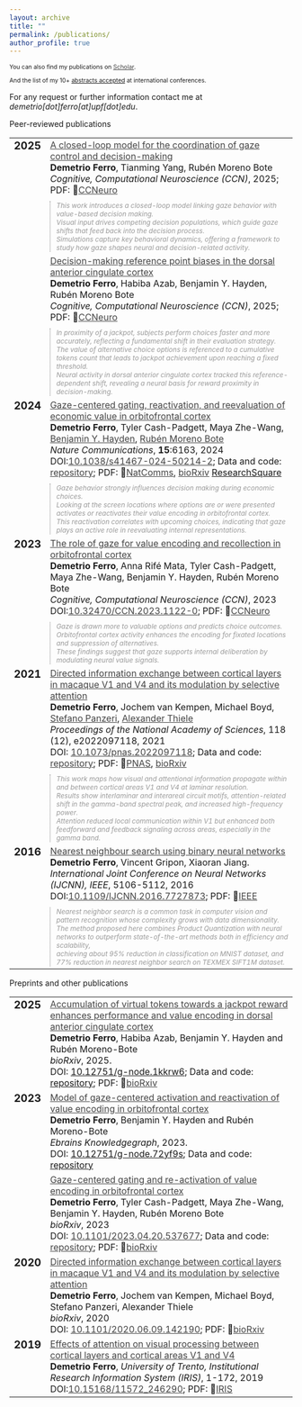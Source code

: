 ```yaml
---
layout: archive
title: ""
permalink: /publications/
author_profile: true
---
```


 
<p style="font-size:.75em">You can also find my publications on <a style="color:#444" href="https://scholar.google.com/citations?hl=en&user=rb2l4DcAAAAJ&hl=en" target="_blank">Scholar</a>.  
<p style="font-size:.75em">And the list of my 10+ <a href="/academic/" target="_blank">abstracts accepted</a> at international conferences.</p>

 For any request or further information contact me at <i>demetrio[dot]ferro[at]upf[dot]edu</i>.</p>


<p>Peer-reviewed publications</p>

<table style="border:none !important;">
<!-- 2025-->

 <tr style="border:none !important;">
 <td style="border:none !important; text-align:center !important; vertical-align:top !important"><h3 style="margin-top:0 !important">2025</h3></td>
 <td style="border:none !important;"><a style="color:#444" href="https://2025.ccneuro.org" target="_blank">A closed-loop model for the coordination of gaze control and decision-making</a><br/>
 <b>Demetrio Ferro</b>, Tianming Yang, Rubén Moreno Bote<br/>
  <i>Cognitive, Computational Neuroscience (CCN)</i>, 2025; 
  PDF: 📄<a style="color:#444" href="https://2025.ccneuro.org/abstract_pdf/Ferro_2025_A_closed-loop_model_coordination_gaze_control.pdf" type="application/pdf" target="_blank">CCNeuro</a>

<div style="margin-top: 10px; padding-left: 10px; border-left: 1px dotted #777; color:#999"><i style="font-size:9pt">
 This work introduces a closed-loop model linking gaze behavior with value-based decision making. <br/>
 Visual input drives competing decision populations, which guide gaze shifts that feed back into the decision process. <br/>
 Simulations capture key behavioral dynamics, offering a framework to study how gaze shapes neural and decision-related activity.</i></div>
  
 </td>
</tr>
<tr style="border:none !important;">
 <td style="border:none !important; text-align:center !important; vertical-align:top !important"><h3 style="margin-top:0 !important"></h3></td>
 <td style="border:none !important;"><a style="color:#444" href="https://2025.ccneuro.org" target="_blank">Decision-making reference point biases in the dorsal anterior cingulate cortex</a><br/>
 <b>Demetrio Ferro</b>, Habiba Azab, Benjamin Y. Hayden, Rubén Moreno Bote<br/>
  <i>Cognitive, Computational Neuroscience (CCN)</i>, 2025; 
 PDF: 📄<a style="color:#444" href="https://2025.ccneuro.org/abstract_pdf/Ferro_2025_Decision-making_reference_point_biases_dorsal_anterior.pdf" type="application/pdf" target="_blank">CCNeuro</a>

<div style="margin-top: 10px; padding-left: 10px; border-left: 1px dotted #777; color:#999"><i style="font-size:9pt">
In proximity of a jackpot, subjects perform choices faster and more accurately, reflecting a fundamental shift in their evaluation strategy. <br/>
The value of alternative choice options is referenced to a cumulative tokens count that leads to jackpot achievement upon reaching a fixed threshold. <br/>
Neural activity in dorsal anterior cingulate cortex tracked this reference-dependent shift, revealing a neural basis for reward proximity in decision-making.</i></div>

  
 </td>
</tr>

 
<!-- 2024 -->
<tr style="border:none !important;">
 <td style="border:none !important; text-align:center !important; vertical-align:top !important"><h3 style="margin-top:0 !important">2024</h3></td>
 <td style="border:none !important;"><a style="color:#444" href="https://doi.org/10.1038/s41467-024-50214-2" target="_blank">Gaze-centered gating, reactivation, and reevaluation of economic value in orbitofrontal cortex</a> <br/>
<b>Demetrio Ferro</b>, Tyler Cash-Padgett, Maya Zhe-Wang, <a style="color:#444" href="https://www.haydenlab.com/" target="_blank">Benjamin Y. Hayden</a>, <a style="color:#444" href="https://www.upf.edu/web/tcn" target="_blank">Rubén Moreno Bote</a><br/>
<i>Nature Communications</i>, <b>15</b>:6163, 2024 <br/> 
DOI:<a style="color:#444" href="https://doi.org/10.1038/s41467-024-50214-2" target="_blank">10.1038/s41467-024-50214-2</a>; Data and code: <a style="color:#444" href="https://doi.org/10.12751/g-node.evlnq5">repository</a>; PDF: 📄<a style="color:#444" href="https://www.nature.com/articles/s41467-024-50214-2.pdf" type="application/pdf" target="_blank">NatComms</a>, <a style="color:#444" href="https://www.biorxiv.org/content/10.1101/2023.04.20.537677v3.full.pdf" type="application/pdf"  target="_blank">bioRxiv</a> <a href="https://www.researchsquare.com/article/rs-2851867/v1" type="application/pdf"  target="_blank">ResearchSquare</a>
<br/> 
 <div style="margin-top: 10px; padding-left: 10px; border-left: 1px dotted #777; color:#999"><i style="font-size:9pt">
  Gaze behavior strongly influences decision making during economic choices. <br/>
  Looking at the screen locations where options are or were presented activates or reactivates their value encoding in orbitofrontal cortex. <br/>
  This reactivation correlates with upcoming choices, indicating that gaze plays an active role in reevaluating internal representations.</i></div>

 </td>
</tr>


<!-- 2023-->
<tr style="border:none !important;">
 <td style="border:none !important; text-align:center !important; vertical-align:top !important"><h3 style="margin-top:0 !important">2023</h3></td>
 <td style="border:none !important;"><a style="color:#444" href="https://2023.ccneuro.org/view_paper8951.html?PaperNum=1122" target="_blank">The role of gaze for value encoding and recollection in orbitofrontal cortex</a><br/>
 <b>Demetrio Ferro</b>, Anna Rifé Mata, Tyler Cash-Padgett, Maya Zhe-Wang, Benjamin Y. Hayden, Rubén Moreno Bote<br/>
  <i>Cognitive, Computational Neuroscience (CCN)</i>, 2023 <br/>
DOI:<a style="color:#444" href="https://2023.ccneuro.org/view_paper8951.html?PaperNum=1122" target="_blank">10.32470/CCN.2023.1122-0</a>; PDF: 📄<a style="color:#444" href="https://2023.ccneuro.org/proceedings/0000615.pdf?s=W&pn=1122" type="application/pdf" target="_blank">CCNeuro</a>

 <div style="margin-top: 10px; padding-left: 10px; border-left: 1px dotted #777; color:#999"><i style="font-size:9pt">
  Gaze is drawn more to valuable options and predicts choice outcomes.  <br/>
  Orbitofrontal cortex activity enhances the encoding for fixated locations and suppression of alternatives.  <br/>
  These findings suggest that gaze supports internal deliberation by modulating neural value signals.</i></div>
 
 </td>
</tr>

<!-- 2022-->


<!-- 2021-->

<tr style="border:none !important;">
 <td style="border:none !important; text-align:center !important; vertical-align:top !important"><h3 style="margin-top:0 !important">2021</h3></td>
 <td style="border:none !important;"><a style="color:#444" href="https://www.pnas.org/doi/abs/10.1073/pnas.2022097118">Directed information exchange between cortical layers in macaque V1 and V4 and its modulation by selective attention</a> <br/>
     <b>Demetrio Ferro</b>, Jochem van Kempen, Michael Boyd, <a style="color:#444" href="https://www.iit.it/people-details/-/people/stefano-panzeri" target="_blank">Stefano Panzeri</a>, <a style="color:#444" href="https://www.staff.ncl.ac.uk/alex.thiele/" target="blank">Alexander Thiele</a><br/>
     <i>Proceedings of the National Academy of Sciences</i>, 118 (12), e2022097118, 2021<br/>
  DOI: <a style="color:#444" href="https://doi.org/10.1073/pnas.2022097118" target="_blank">10.1073/pnas.2022097118</a>; Data and code: <a style="color:#444" href="https://gin.g-node.org/56Fe/V1-V4-LFPs-and-Visual-Attention" target="_blank">repository</a>; PDF: 📄<a style="color:#444" href="https://www.pnas.org/doi/reader/10.1073/pnas.2022097118" type="application/pdf" target="_blank">PNAS</a>, <a style="color:#444" href="https://www.biorxiv.org/content/10.1101/2020.06.09.142190v1.full.pdf" type="application/pdf" target="_blank">bioRxiv</a>
 
 <div style="margin-top: 10px; padding-left: 10px; border-left: 1px dotted #777; color:#999"><i style="font-size:9pt">
  This work maps how visual and attentional information propagate within and between cortical areas V1 and V4 at laminar resolution. <br/>
  Results show interlaminar and interareal circuit motifs, attention-related shift in the gamma-band spectral peak, and increased high-frequency power. <br/>
  Attention reduced local communication within V1 but enhanced both feedforward and feedback signaling across areas, especially in the gamma band.</i></div>
 
 </td>
</tr>


 <!-- 2016-->
<tr style="border:none !important;">
 <td style="border:none !important; text-align:center !important; vertical-align:top !important"><h3 style="margin-top:0 !important">2016</h3></td>
 <td style="border:none !important;"><a style="color:#444" href="https://ieeexplore.ieee.org/abstract/document/7727873/">Nearest neighbour search using binary neural networks</a> <br/>
  <b>Demetrio Ferro</b>, Vincent Gripon, Xiaoran Jiang.<br />
  <i>International Joint Conference on Neural Networks (IJCNN), IEEE</i>, 5106-5112, 2016<br/>
  DOI:<a style="color:#444" href="https://doi.org/10.1109/IJCNN.2016.7727873" target="_blank">10.1109/IJCNN.2016.7727873</a>; PDF: 📄<a style="color:#444" href="https://ieeexplore.ieee.org/stamp/stamp.jsp?tp=&arnumber=7727873" type="application/pdf" target="_blank">IEEE</a>

  <div style="margin-top: 10px; padding-left: 10px; border-left: 1px dotted #777; color:#999"><i style="font-size:9pt">
  Nearest neighbor search is a common task in computer vision and pattern recognition whose complexity grows with data dimensionality. <br/>
  The method proposed here combines Product Quantization with neural networks to outperform state-of-the-art methods both in efficiency and scalability, <br/>
  achieving about 95% reduction in classification on MNIST dataset, and 77% reduction in nearest neighbor search on TEXMEX SIFT1M dataset. </i></div>

 </td>
</tr>
</table>






<p>Preprints and other publications</p>

<table style="border:none !important;">
<!-- 2024 -->
<tr style="border:none !important;">
 <td style="border:none !important; text-align:center !important; vertical-align:top !important"><h3 style="margin-top:0 !important">2025</h3></td>
 <td style="border:none !important;"><a style="color:#444" href="https://doi.org/10.1101/2025.03.03.640771" target="_blank">Accumulation of virtual tokens towards a jackpot reward enhances performance and value encoding in dorsal anterior cingulate cortex</a> <br/>
  <b>Demetrio Ferro</b>, Habiba Azab, Benjamin Y. Hayden and Rubén Moreno-Bote <br/>
  <i>bioRxiv</i>, 2025.<br/>
  DOI: <a href="https://doi.org/10.12751/g-node.1kkrw6" target="_blank">10.12751/g-node.1kkrw6</a>; Data and code: <a href="https://10.12751/g-node.1kkrw6" target="_blank">repository</a>; PDF: 📄<a style="color:#444" href="https://doi.org/10.1101/2025.03.03.640771" target="_blank">bioRxiv</a>
 </td>
</tr>
 
<!-- 2024 -->
<tr style="border:none !important;">
 <td style="border:none !important; text-align:center !important; vertical-align:top !important"><h3 style="margin-top:0 !important">2023</h3></td>
 <td style="border:none !important;"><a style="color:#444" href="https://search.kg.ebrains.eu/instances/a2dce812-1d4b-4fc5-a69f-96005288c12e" target="_blank">Model of gaze-centered activation and reactivation of value encoding in orbitofrontal cortex</a> <br/>
  <b>Demetrio Ferro</b>, Benjamin Y. Hayden and Rubén Moreno-Bote <br/>
  <i>Ebrains Knowledgegraph</i>, 2023.<br/>
  DOI: <a href="https://search.kg.ebrains.eu/instances/a2dce812-1d4b-4fc5-a69f-96005288c12e" target="_blank">10.12751/g-node.72yf9s</a>; Data and code: <a href="https://10.12751/g-node.72yf9s" target="_blank">repository</a>
 </td>
</tr>
<tr style="border:none !important;">
 <td style="border:none !important; text-align:center !important; vertical-align:top !important"><h3 style="margin-top:0 !important"></h3></td>
 <td style="border:none !important;"><a style="color:#444" href="https://www.biorxiv.org/content/10.1101/2023.04.20.537677v3" target="_blank">Gaze-centered gating and re-activation of value encoding in orbitofrontal cortex</a><br/>
  <b>Demetrio Ferro</b>, Tyler Cash-Padgett, Maya Zhe-Wang, Benjamin Y. Hayden, Rubén Moreno Bote<br/>
  <i>bioRxiv</i>, 2023 <br/>
  DOI: <a style="color:#444" href="https://doi.org/10.1101/2023.04.20.537677" target="_blank">10.1101/2023.04.20.537677</a>; Data and code: <a style="color:#444" href="https://doi.org/10.12751/g-node.evlnq5" target="_blank">repository</a>; PDF: 📄<a style="color:#444" href="https://www.biorxiv.org/content/10.1101/2023.04.20.537677v3.full.pdf" type="application/pdf"  target="_blank">bioRxiv</a>
 </td>
</tr> 
<!-- 2021-->
 <!-- 2020-->
<tr style="border:none !important;">
 <td style="border:none !important; text-align:center !important; vertical-align:top !important"><h3 style="margin-top:0 !important">2020</h3></td>
 <td style="border:none !important;"><a style="color:#444" href="https://www.biorxiv.org/content/10.1101/2020.06.09.142190v1">Directed information exchange between cortical layers in macaque V1 and V4 and its modulation by selective attention</a> <br/>
   <b>Demetrio Ferro</b>, Jochem van Kempen, Michael Boyd, Stefano Panzeri, Alexander Thiele<br/>
  <i>bioRxiv</i>, 2020 <br/>
  DOI: <a style="color:#444" href="https://doi.org/10.1101/2020.06.09.142190">10.1101/2020.06.09.142190</a>; PDF: 📄<a style="color:#444" href="https://www.biorxiv.org/content/10.1101/2020.06.09.142190v1.full.pdf" type="application/pdf" target="_blank">bioRxiv</a>
 </td>
</tr>
 <!-- 2019-->
<tr style="border:none !important;">
 <td style="border:none !important; text-align:center !important; vertical-align:top !important"><h3 style="margin-top:0 !important">2019</h3></td>
 <td style="border:none !important;"><a style="color:#444" href="https://hdl.handle.net/11572/246290">Effects of attention on visual processing between cortical layers and cortical areas V1 and V4</a> <br/>
  <b>Demetrio Ferro</b>, <i>University of Trento, Institutional Research Information System (IRIS)</i>, 1-172, 2019<br />
  DOI:<a style="color:#444" href="https://dx.doi.org/10.15168/11572_246290" target="_blank">10.15168/11572_246290</a>; PDF: 📄<a style="color:#444" href="https://iris.unitn.it/retrieve/e3835195-f568-72ef-e053-3705fe0ad821/DFerro-Thesis-final-updated-reviews-ok.pdf" type="application/pdf" target="_blank">IRIS</a>
 </td>
</tr>
</table>




<!--<tr style="border:none !important;">
 <td style="border:none !important; text-align:center !important; vertical-align:top !important"><h3 style="margin-top:0 !important">2022</h3></td>
 <td style="border:none !important;">
  <a style="color:#444" href="https://d-ferro.github.io/files/ProgrammeCOSYNE2022.pdf#page=252" target="_blank">Imagining what was there: looking at an absent offer location modulates neural responses in OFC</a><br/>
 <b>D. Ferro</b>, A. Rifé Mata, T. Cash-Padgett, M. Zhe-Wang, B. Y. Hayden, R. Moreno Bote<br/>
  <i>Computational and Systems Neuroscience (Cosyne)</i>, March 2022 (Lisbon and Cascais, PT); <a style="color:#444" href="https://d-ferro.github.io/files/ProgrammeCOSYNE2022.pdf#page=252" type="application/pdf" target="_blank">[abstract]</a>

 <div style="margin-top: 10px; padding-left: 10px; border-left: 1px dotted #777; color:#999"><i style="font-size:9pt">
This study is about gaze behavior and orbitofrontal cortex activity in a sequential decision-making task with delay periods. <br/>
  Looking time predicted choices even during delay intervals with blank screen. Fixation enhanced neural encoding in the orbitofrontal cortex. <br/>
  These results suggest that gaze reactivates internal representations to support value encoding.</i></div>
  </td>
</tr>-->
